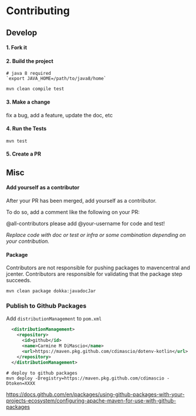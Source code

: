 # Contributing

## Develop

#### 1. Fork it

#### 2. Build the project

```shell
# java 8 required
`export JAVA_HOME=/path/to/java8/home`

mvn clean compile test
```

#### 3. Make a change

fix a bug, add a feature, update the doc, etc

#### 4. Run the Tests

```shell
mvn test
```

#### 5. Create a PR

## Misc

#### Add yourself as a contributor

After your PR has been merged, add yourself as a contributor.

To do so, add a comment like the following on your PR:

@all-contributors please add @your-username for code and test!

_Replace code with doc or test or infra or some combination depending on your contribution._

#### Package

Contributors are not responsible for pushing packages to mavencentral and jcenter. Contributors are responsible for validating that the package step succeeds.

```shell
mvn clean package dokka:javadocJar
```

### Publish to Github Packages

Add `distributionManagement` to `pom.xml`

```xml
  <distributionManagement>
    <repository>
      <id>github</id>
      <name>Carmine M DiMascio</name>
      <url>https://maven.pkg.github.com/cdimascio/dotenv-kotlin</url>
    </repository>
  </distributionManagement>
```

```shell
# deploy to github packages
mvn deploy -Dregistry=https://maven.pkg.github.com/cdimascio -Dtoken=XXXX
```
https://docs.github.com/en/packages/using-github-packages-with-your-projects-ecosystem/configuring-apache-maven-for-use-with-github-packages
